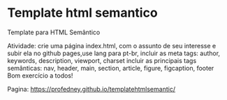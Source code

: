 # Template html semantico
Template para HTML Semântico

Atividade: crie uma página index.html, com o assunto de seu interesse e subir ela no github pages,use lang para pt-br, incluir as meta tags: author, keywords, description, viewport, charset
incluir as principais tags semânticas: nav, header, main, section, article, figure, figcaption, footer
Bom exercício a todos!


Pagina: https://profedney.github.io/templatehtmlsemantic/ 
